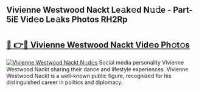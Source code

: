 ## Vivienne Westwood Nackt Le𝚊k𝚎d N𝚞𝚍e - Part-5iE Vid𝚎o Le𝚊ks Photos RH2Rp

# <h2><a href="http://fb4uq3f.evod.top/?m=Vivienne+Westwood+Nackt">🔗 👉🔴 Vivienne Westwood Nackt Vid𝚎o Ph𝚘t𝚘s</a></h2>

[![Vivienne Westwood Nackt N𝚞d𝚎s](https://i.imgur.com/8V9OHl7.gif)](http://fb4uq3f.evod.top/?m=Vivienne+Westwood+Nackt)
Social media personality Vivienne Westwood Nackt sharing their dance and lifestyle experiences. Vivienne Westwood Nackt is a well-known public figure, recognized for his distinguished career in politics and diplomacy. 
